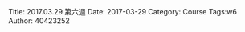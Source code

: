 Title: 2017.03.29 第六週
Date: 2017-03-29
Category: Course
Tags:w6
Author: 40423252


<!-- PELICAN_END_SUMMARY -->
